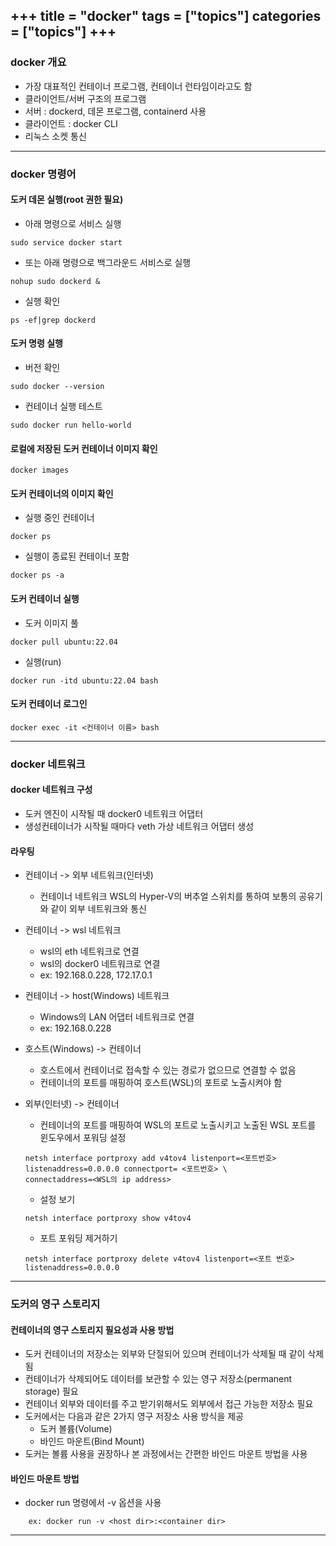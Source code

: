 +++
title = "docker"
tags = ["topics"]
categories = ["topics"]
+++
---
### **docker 개요**
* 가장 대표적인 컨테이너 프로그램, 컨테이너 런타임이라고도 함
* 클라이언트/서버 구조의 프로그램
* 서버 : dockerd, 데몬 프로그램, containerd 사용
* 클라이언트 : docker CLI
* 리눅스 소켓 통신
---
### **docker 명령어**

#### 도커 데몬 실행(root 권한 필요)
* 아래 명령으로 서비스 실행
```
sudo service docker start
```
* 또는 아래 명령으로 백그라운드 서비스로 실행
```
nohup sudo dockerd &
```
* 실행 확인
```
ps -ef|grep dockerd
```

#### 도커 명령 실행
* 버전 확인
```
sudo docker --version
```
* 컨테이너 실행 테스트
```
sudo docker run hello-world
```

#### 로컬에 저장된 도커 컨테이너 이미지 확인
```
docker images
```

#### 도커 컨테이너의 이미지 확인
* 실행 중인 컨테이너
```
docker ps
```
* 실행이 종료된 컨테이너 포함
```
docker ps -a
```

#### 도커 컨테이너 실행
* 도커 이미지 풀
```
docker pull ubuntu:22.04
```
* 실행(run)
```
docker run -itd ubuntu:22.04 bash
```

#### 도커 컨테이너 로그인
```
docker exec -it <컨테이너 이름> bash
```
---
### **docker 네트워크**

#### docker 네트워크 구성
* 도커 엔진이 시작될 때 docker0 네트워크 어댑터
* 생성컨테이너가 시작될 때마다 veth 가상 네트워크 어댑터 생성

#### 라우팅
* 컨테이너 -> 외부 네트워크(인터넷)
    - 컨테이너 네트워크 WSL의 Hyper-V의 버추얼 스위치를 통하여 보통의 공유기와 같이 외부 네트워크와 통신

* 컨테이너 -> wsl 네트워크
    - wsl의 eth 네트워크로 연결
    - wsl의 docker0 네트워크로 연결
    - ex: 192.168.0.228, 172.17.0.1

* 컨테이너 -> host(Windows) 네트워크
    - Windows의 LAN 어댑터 네트워크로 연결
    - ex: 192.168.0.228

* 호스트(Windows) -> 컨테이너
    - 호스트에서 컨테이너로 접속할 수 있는 경로가 없으므로 연결할 수 없음
    - 컨테이너의 포트를 매핑하여 호스트(WSL)의 포트로 노출시켜야 함

* 외부(인터넷) -> 컨테이너
    - 컨테이너의 포트를 매핑하여 WSL의 포트로 노출시키고 노출된 WSL 포트를 윈도우에서 포워딩 설정
    ```
    netsh interface portproxy add v4tov4 listenport=<포트번호> listenaddress=0.0.0.0 connectport= <포트번호> \
    connectaddress=<WSL의 ip address>
    ```
    - 설정 보기
    ```
    netsh interface portproxy show v4tov4
    ```
    - 포트 포워딩 제거하기
    ```
    netsh interface portproxy delete v4tov4 listenport=<포트 번호> listenaddress=0.0.0.0
    ```
---
### **도커의 영구 스토리지**

#### 컨테이너의 영구 스토리지 필요성과 사용 방법
* 도커 컨테이너의 저장소는 외부와 단절되어 있으며 컨테이너가 삭제될 때 같이 삭제됨
* 컨테이너가 삭제되어도 데이터를 보관할 수 있는 영구 저장소(permanent storage) 필요
* 컨테이너 외부와 데이터를 주고 받기위해서도 외부에서 접근 가능한 저장소 필요
* 도커에서는 다음과 같은 2가지 영구 저장소 사용 방식을 제공
    - 도커 볼륨(Volume)
    - 바인드 마운트(Bind Mount)
* 도커는 볼륨 사용을 권장하나 본 과정에서는 간편한 바인드 마운트 방법을 사용

#### 바인드 마운트 방법
* docker run 명령에서 -v 옵션을 사용
```
    ex: docker run -v <host dir>:<container dir>
```
---